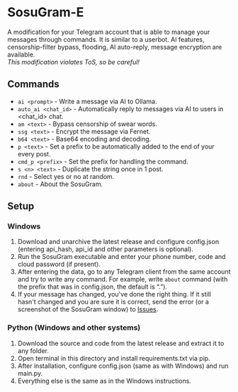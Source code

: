 # SosuGram-E
A modification for your Telegram account that is able to manage your messages through commands. It is similar to a userbot. AI features, censorship-filter bypass, flooding, AI auto-reply, message encryption are available. \
*This modification violates ToS, so be careful!*
## Commands
- `ai <prompt>` - Write a message via AI to Ollama.
- `auto_ai <chat_id>` - Automatically reply to messages via AI to users in <chat_id> chat.
- `am <text>` - Bypass censorship of swear words.
- `ssg <text>` - Encrypt the message via Fernet.
- `b64 <text>` - Base64 encoding and decoding.
- `p <text>` - Set a prefix to be automatically added to the end of your every post.
- `cmd_p <prefix>` - Set the prefix for handling the command.
- `s <n> <text>` - Duplicate the <n> string once in 1 post.
- `rnd` - Select yes or no at random.
- `about` - About the SosuGram.
## Setup
### Windows
1. Download and unarchive the latest release and configure config.json (entering api_hash, api_id and other parameters is optional).
2. Run the SosuGram executable and enter your phone number, code and cloud password (if present).
3. After entering the data, go to any Telegram client from the same account and try to write any command. For example, write `about` command (with the prefix that was in config.json, the default is “.”).
4. If your message has changed, you've done the right thing. If it still hasn't changed and you are sure it is correct, send the error (or a screenshot of the SosuGram window) to [Issues](https://github.com/superisuer/SosuGram-E/issues).
### Python (Windows and other systems)
1. Download the source and code from the latest release and extract it to any folder.
2. Open terminal in this directory and install requirements.txt via pip.
3. After installation, configure config.json (same as with Windows) and run main.py.
4. Everything else is the same as in the Windows instructions.

